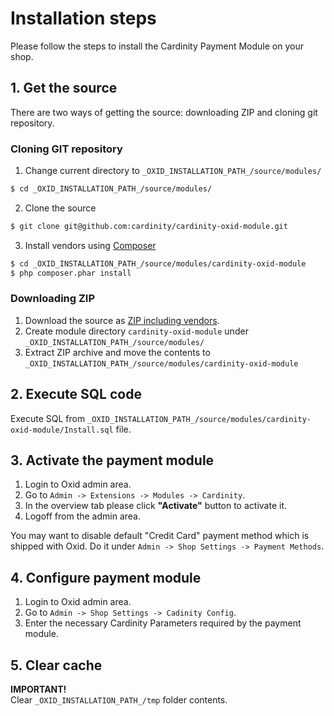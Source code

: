 # Installation steps

Please follow the steps to install the Cardinity Payment Module on your shop.

## 1. Get the source
There are two ways of getting the source: downloading ZIP and cloning git repository.

### Cloning GIT repository
1. Change current directory to `_OXID_INSTALLATION_PATH_/source/modules/`
```bash
$ cd _OXID_INSTALLATION_PATH_/source/modules/
```
2. Clone the source
```bash
$ git clone git@github.com:cardinity/cardinity-oxid-module.git
```

3. Install vendors using [Composer](https://getcomposer.org)
```bash
$ cd _OXID_INSTALLATION_PATH_/source/modules/cardinity-oxid-module
$ php composer.phar install
```

### Downloading ZIP
1. Download the source as [ZIP including vendors](https://github.com/cardinity/cardinity-oxid-module/releases/download/v1.0.0/cardinity-oxid-v1.0.0-incl-vendors.zip).  
2. Create module directory   `cardinity-oxid-module` under `_OXID_INSTALLATION_PATH_/source/modules/`  
3. Extract ZIP archive and move the contents to `_OXID_INSTALLATION_PATH_/source/modules/cardinity-oxid-module`

## 2. Execute SQL code
Execute SQL from `_OXID_INSTALLATION_PATH_/source/modules/cardinity-oxid-module/Install.sql` file.


## 3. Activate the payment module
1. Login to Oxid admin area.
2. Go to `Admin -> Extensions -> Modules -> Cardinity`.
3. In the overview tab please click __"Activate"__ button to activate it.
4. Logoff from the admin area.

You may want to disable default "Credit Card" payment method which is shipped with Oxid. Do it under `Admin -> Shop Settings -> Payment Methods`.

## 4. Configure payment module
1. Login to Oxid admin area.  
2. Go to `Admin -> Shop Settings -> Cadinity Config`.
3. Enter the necessary Cardinity Parameters required by the payment module.

## 5. Clear cache
__IMPORTANT!__  
Clear `_OXID_INSTALLATION_PATH_/tmp` folder contents.
